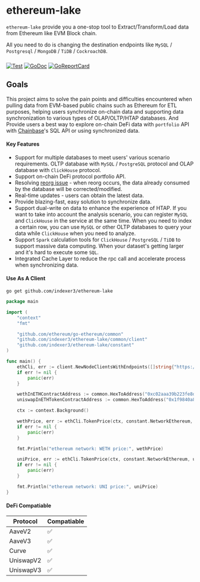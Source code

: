 # ethereum-lake
`ethereum-lake` provide you a one-stop tool to Extract/Transform/Load data from Ethereum like EVM Block chain.  

All you need to do is changing the destination endpoints like `MySQL` / `Postgresql` / `MongoDB` / `TiDB` / `CockroachDB`. 


### 
[![Test](https://github.com/indexer3/ethereum-lake/actions/workflows/lint-and-test.yaml/badge.svg?branch=main)](https://github.com/indexer3/ethereum-lake/actions/workflows/lint-and-test.yml)
[![GoDoc](https://godoc.org/github.com/indexer3/ethereum-lake?status.png)](https://godoc.org/github.com/indexer3/ethereum-lake)
[![GoReportCard](https://goreportcard.com/badge/github.com/indexer3/ethereum-lake)](https://goreportcard.com/report/github.com/indexer3/ethereum-lake)



## Goals 

This project aims to solve the pain points and difficulties encountered when pulling data from EVM-based public chains such as Ethereum for ETL purposes, helping users synchronize on-chain data and supporting data synchronization to various types of OLAP/OLTP/HTAP databases. And Provide users a best way to explore on-chain DeFi data with `portfolio` API with [Chainbase](https://chainbase.com/)'s SQL API or using synchronized data.



#### Key Features 

- Support for multiple databases to meet users' various scenario requirements. OLTP database with `MySQL` / `PostgreSQL` protocol and OLAP database with `ClickHouse` protocol.  
- Support on-chain DeFi protocol portfolio API. 
- Resolving [reorg issue](https://www.alchemy.com/overviews/what-is-a-reorg) - when reorg occurs, the data already consumed by the database will be corrected/modified.  
- Real-time updates - users can obtain the latest data.
- Provide blazing-fast, easy solution to synchronize data.
- Support dual-write on data to enhance the experience of HTAP. If you want to take into account the analysis scenario, you can register `MySQL` and `ClickHouse` in the service at the same time. When you need to index a certain row, you can use `MySQL` or other OLTP databases to query your data while `ClickHouse` when you need to analyze.
- Support `Spark` calculation tools for `ClickHouse` / `PostgreSQL` / `TiDB` to support massive data computing. When your dataset's getting larger and it's hard to execute some `SQL`.   
- Integrated Cache Layer to reduce the rpc call and accelerate process when synchronizing data. 



#### Use As A Client
```shell
go get github.com/indexer3/ethereum-lake
```

```go
package main

import (
	"context"
	"fmt"

	"github.com/ethereum/go-ethereum/common"
	"github.com/indexer3/ethereum-lake/common/client"
	"github.com/indexer3/ethereum-lake/constant"
)

func main() {
	ethCli, err := client.NewNodeClientsWithEndpoints([]string{"https://rpc.ankr.com/eth"})
	if err != nil {
		panic(err)
	}

	wethInETHContractAddress := common.HexToAddress("0xc02aaa39b223fe8d0a0e5c4f27ead9083c756cc2")
	uniswapInETHTokenContractAddress := common.HexToAddress("0x1f9840a85d5aF5bf1D1762F925BDADdC4201F984")

	ctx := context.Background()

	wethPrice, err := ethCli.TokenPrice(ctx, constant.NetworkEthereum, wethInETHContractAddress, nil)
	if err != nil {
		panic(err)
	}

	fmt.Println("ethereum network: WETH price:", wethPrice)

	uniPrice, err := ethCli.TokenPrice(ctx, constant.NetworkEthereum, uniswapInETHTokenContractAddress, nil)
	if err != nil {
		panic(err)
	}

	fmt.Println("ethereum network: UNI price:", uniPrice)
}
```



#### DeFi Compatiable   
|Protocol|Compatiable|
| -- | -- |
| AaveV2 | ✅ |
| AaveV3 | ✅ |
| Curve | ✅ |
| UniswapV2 | ✅ |
| UniswapV3 | ✅ |




